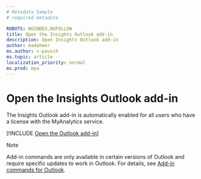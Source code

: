 ```yaml
---
# Metadata Sample
# required metadata

ROBOTS: NOINDEX,NOFOLLOW
title: Open the Insights Outlook add-in
description: Open Insights Outlook add-in
author: madehmer
ms.author: v-pausch
ms.topic: article
localization_priority: normal 
ms.prod: mya
---
```


# Open the Insights Outlook add-in

The Insights Outlook add-in is automatically enabled for all users who have a license with the MyAnalytics service.

[!INCLUDE [Open the Outlook add-in](../../Includes/to-open-outlook-add-in.md)]

> [!Note]
> Add-in commands are only available in certain versions of Outlook and require specific updates to work in Outlook. For details, see [Add-in commands for Outlook](https://docs.microsoft.com/outlook/add-ins/add-in-commands-for-outlook).
